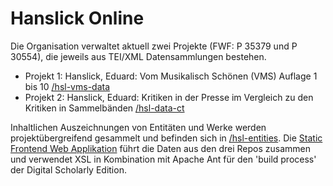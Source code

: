 # Hanslick Online

Die Organisation verwaltet aktuell zwei Projekte (FWF: P 35379 und P 30554), die jeweils aus TEI/XML Datensammlungen bestehen. 

* Projekt 1: Hanslick, Eduard: Vom Musikalisch Schönen (VMS) Auflage 1 bis 10 [/hsl-vms-data](https://github.com/Hanslick-Online/hsl-vms-data)
* Projekt 2: Hanslick, Eduard: Kritiken in der Presse im Vergleich zu den Kritiken in Sammelbänden [/hsl-data-ct](https://github.com/Hanslick-Online/hsl-data-ct)

Inhaltlichen Auszeichnungen von Entitäten und Werke werden projektübergreifend gesammelt und befinden sich in [/hsl-entities](https://github.com/Hanslick-Online/hsl-entities).
Die [Static Frontend Web Applikation](https://github.com/Hanslick-Online/hsl-app) führt die Daten aus den drei Repos zusammen und verwendet XSL in Kombination mit Apache Ant für den 'build process' der Digital Scholarly Edition.
